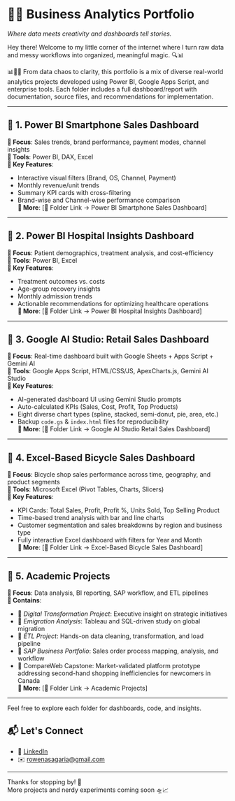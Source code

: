 

# 🧠✨ Business Analytics Portfolio
*Where data meets creativity and dashboards tell stories.*

Hey there! Welcome to my little corner of the internet where I turn raw data and messy workflows into organized, meaningful magic. 🔍📊


📊📁🔄 From data chaos to clarity, this portfolio is a mix of diverse real-world analytics projects developed using Power BI, Google Apps Script, and enterprise tools. Each folder includes a full dashboard/report with documentation, source files, and recommendations for implementation.

---

## 📂 1. Power BI Smartphone Sales Dashboard
**📍 Focus**: Sales trends, brand performance, payment modes, channel insights  
**🧰 Tools**: Power BI, DAX, Excel  
**🎯 Key Features**:
- Interactive visual filters (Brand, OS, Channel, Payment)
- Monthly revenue/unit trends
- Summary KPI cards with cross-filtering
- Brand-wise and Channel-wise performance comparison  
**📄 More**: [📁 Folder Link → Power BI Smartphone Sales Dashboard]

---

## 📂 2. Power BI Hospital Insights Dashboard
**📍 Focus**: Patient demographics, treatment analysis, and cost-efficiency  
**🧰 Tools**: Power BI, Excel  
**🎯 Key Features**:
- Treatment outcomes vs. costs
- Age-group recovery insights
- Monthly admission trends
- Actionable recommendations for optimizing healthcare operations  
**📄 More**: [📁 Folder Link → Power BI Hospital Insights Dashboard]

---

## 📂 3. Google AI Studio: Retail Sales Dashboard
**📍 Focus**: Real-time dashboard built with Google Sheets + Apps Script + Gemini AI  
**🧰 Tools**: Google Apps Script, HTML/CSS/JS, ApexCharts.js, Gemini AI Studio  
**🎯 Key Features**:
- AI-generated dashboard UI using Gemini Studio prompts
- Auto-calculated KPIs (Sales, Cost, Profit, Top Products)
- Eight diverse chart types (spline, stacked, semi-donut, pie, area, etc.)
- Backup `code.gs` & `index.html` files for reproducibility  
**📄 More**: [📁 Folder Link → Google AI Studio Retail Sales Dashboard]

---

## 📂 4. Excel-Based Bicycle Sales Dashboard
**📍 Focus**: Bicycle shop sales performance across time, geography, and product segments  
**🧰 Tools**: Microsoft Excel (Pivot Tables, Charts, Slicers)  
**🎯 Key Features**:
- KPI Cards: Total Sales, Profit, Profit %, Units Sold, Top Selling Product
- Time-based trend analysis with bar and line charts
- Customer segmentation and sales breakdowns by region and business type
- Fully interactive Excel dashboard with filters for Year and Month  
**📄 More**: [📁 Folder Link → Excel-Based Bicycle Sales Dashboard]

---

## 📂 5. Academic Projects
**📍 Focus**: Data analysis, BI reporting, SAP workflow, and ETL pipelines  
**🧾 Contains**:
- 📌 *Digital Transformation Project*: Executive insight on strategic initiatives  
- 📌 *Emigration Analysis*: Tableau and SQL-driven study on global migration  
- 📌 *ETL Project*: Hands-on data cleaning, transformation, and load pipeline  
- 📌 *SAP Business Portfolio*: Sales order process mapping, analysis, and workflow
- 📌 CompareWeb Capstone: Market-validated platform prototype addressing second-hand shopping inefficiencies for newcomers in Canada  
**📄 More**: [📁 Folder Link → Academic Projects]

---


Feel free to explore each folder for dashboards, code, and insights.  


## 📬 Let's Connect

- 💼 [LinkedIn](https://www.linkedin.com/in/rowena-sagaria/)  
- ✉️ [rowenasagaria@gmail.com](mailto:rowenasagaria@gmail.com)


---

Thanks for stopping by! 🌈  
More projects and nerdy experiments coming soon 🛸📈
